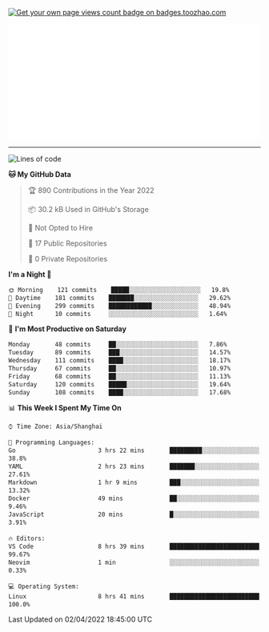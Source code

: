 <p align="left">  
<a href="https://badges.toozhao.com/stats/01FQP76TP6ZBNKKYXKKWX9BGJ8"><img src="https://badges.toozhao.com/badges/01FQP76TP6ZBNKKYXKKWX9BGJ8/blue.svg" alt="Get your own page views count badge on badges.toozhao.com" /></a>
</p>

<p align="right">
<a href="#!"><img src="./calendar.svg" ></a>
</p>

---

<!--START_SECTION:waka-->
![Lines of code](https://img.shields.io/badge/From%20Hello%20World%20I%27ve%20Written-38%20Thousand%20lines%20of%20code-blue)

**🐱 My GitHub Data** 

> 🏆 890 Contributions in the Year 2022
 > 
> 📦 30.2 kB Used in GitHub's Storage 
 > 
> 🚫 Not Opted to Hire
 > 
> 📜 17 Public Repositories 
 > 
> 🔑 0 Private Repositories  
 > 
**I'm a Night 🦉** 

```text
🌞 Morning    121 commits    █████░░░░░░░░░░░░░░░░░░░░   19.8% 
🌆 Daytime    181 commits    ███████░░░░░░░░░░░░░░░░░░   29.62% 
🌃 Evening    299 commits    ████████████░░░░░░░░░░░░░   48.94% 
🌙 Night      10 commits     ░░░░░░░░░░░░░░░░░░░░░░░░░   1.64%

```
📅 **I'm Most Productive on Saturday** 

```text
Monday       48 commits     ██░░░░░░░░░░░░░░░░░░░░░░░   7.86% 
Tuesday      89 commits     ███░░░░░░░░░░░░░░░░░░░░░░   14.57% 
Wednesday    111 commits    ████░░░░░░░░░░░░░░░░░░░░░   18.17% 
Thursday     67 commits     ██░░░░░░░░░░░░░░░░░░░░░░░   10.97% 
Friday       68 commits     ██░░░░░░░░░░░░░░░░░░░░░░░   11.13% 
Saturday     120 commits    █████░░░░░░░░░░░░░░░░░░░░   19.64% 
Sunday       108 commits    ████░░░░░░░░░░░░░░░░░░░░░   17.68%

```


📊 **This Week I Spent My Time On** 

```text
⌚︎ Time Zone: Asia/Shanghai

💬 Programming Languages: 
Go                       3 hrs 22 mins       █████████░░░░░░░░░░░░░░░░   38.8% 
YAML                     2 hrs 23 mins       ███████░░░░░░░░░░░░░░░░░░   27.61% 
Markdown                 1 hr 9 mins         ███░░░░░░░░░░░░░░░░░░░░░░   13.32% 
Docker                   49 mins             ██░░░░░░░░░░░░░░░░░░░░░░░   9.46% 
JavaScript               20 mins             █░░░░░░░░░░░░░░░░░░░░░░░░   3.91%

🔥 Editors: 
VS Code                  8 hrs 39 mins       █████████████████████████   99.67% 
Neovim                   1 min               ░░░░░░░░░░░░░░░░░░░░░░░░░   0.33%

💻 Operating System: 
Linux                    8 hrs 41 mins       █████████████████████████   100.0%

```


 Last Updated on 02/04/2022 18:45:00 UTC
<!--END_SECTION:waka-->
